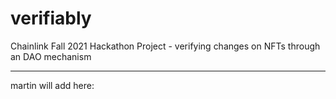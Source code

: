 # verifiably
Chainlink Fall 2021 Hackathon Project - verifying changes on NFTs through an DAO mechanism

------
martin will add here: 


